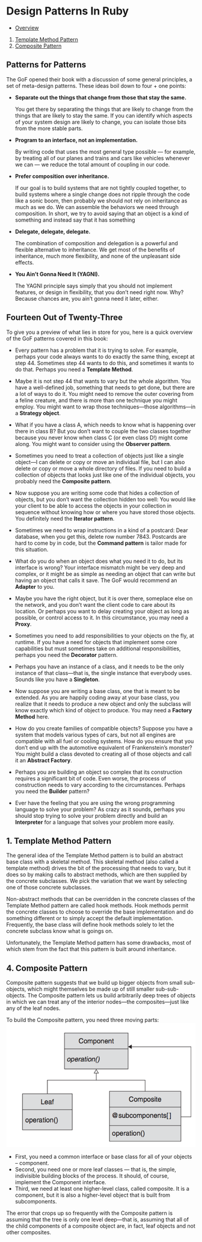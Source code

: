 # Design Patterns In Ruby

- [Overview](#fourteen-out-of-twenty-three)
1. [Template Method Pattern](#1-template-method-pattern)
4. [Composite Pattern](#4-composite-pattern)

## Patterns for Patterns
The GoF opened their book with a discussion of some general principles, a set of meta-design patterns. These ideas boil down to four + one points:

- **Separate out the things that change from those that stay the same.**

  You get there by separating the things that are likely to change from the things that are likely to stay the same. If you can identify which aspects of your system design are likely to change, you can isolate those bits from the more stable parts.

- **Program to an interface, not an implementation.**

  By writing code that uses the most general type possible — for example, by treating all of our planes and trains and cars like vehicles whenever we can — we reduce the total amount of coupling in our code.


- **Prefer composition over inheritance.**

  If our goal is to build systems that are not tightly coupled together, to build systems where a single change does not ripple through the code like a sonic boom, then probably we should not rely on inheritance as much as we do.
  We can assemble the behaviors we need through composition. In short, we try to avoid saying that an object is a kind of something and instead say that it has something

- **Delegate, delegate, delegate.**

  The combination of composition and delegation is a powerful and flexible alternative to inheritance. We get most of the benefits of inheritance, much more flexibility, and none of the unpleasant side effects.


- **You Ain’t Gonna Need It (YAGNI).**

  The YAGNI principle says simply that you should not implement features, or design in flexibility, that you don’t need right now. Why? Because chances are, you ain’t gonna need it later, either.

## Fourteen Out of Twenty-Three

To give you a preview of what lies in store for you, here is a quick overview of the GoF patterns covered in this book:

- Every pattern has a problem that it is trying to solve. For example, perhaps your code always wants to do exactly the same thing, except at step 44. Sometimes step 44 wants to do this, and sometimes it wants to do that. Perhaps you need a **Template Method**.

- Maybe it is not step 44 that wants to vary but the whole algorithm. You have a well-defined job, something that needs to get done, but there are a lot of ways to do it. You might need to remove the outer covering from a feline creature, and there is more than one technique you might employ. You might want to wrap those techniques—those algorithms—in a **Strategy object**.

- What if you have a class A, which needs to know what is happening over there in class B? But you don’t want to couple the two classes together because you never know when class C (or even class D!) might come along. You might want to consider using the **Observer pattern**.

- Sometimes you need to treat a collection of objects just like a single object—I can delete or copy or move an individual file, but I can also delete or copy or move a whole directory of files. If you need to build a collection of objects that looks just like one of the individual objects, you probably need the **Composite pattern**.

- Now suppose you are writing some code that hides a collection of objects, but you don’t want the collection hidden too well: You would like your client to be able to access the objects in your collection in sequence without knowing how or where you have stored those objects. You definitely need the **Iterator pattern**.

- Sometimes we need to wrap instructions in a kind of a postcard: Dear database, when you get this, delete row number 7843. Postcards are hard to come by in code, but the **Command pattern** is tailor made for this situation.

- What do you do when an object does what you need it to do, but its interface is wrong? Your interface mismatch might be very deep and complex, or it might be as simple as needing an object that can write but having an object that calls it save. The GoF would recommend an **Adapter** to you.

- Maybe you have the right object, but it is over there, someplace else on the network, and you don’t want the client code to care about its location. Or perhaps you want to delay creating your object as long as possible, or control access to it. In this circumstance, you may need a **Proxy**.

- Sometimes you need to add responsibilities to your objects on the fly, at runtime. If you have a need for objects that implement some core capabilities but must sometimes take on additional responsibilities, perhaps you need the **Decorator** pattern.

- Perhaps you have an instance of a class, and it needs to be the only instance of that class—that is, the single instance that everybody uses. Sounds like you have a **Singleton**.

- Now suppose you are writing a base class, one that is meant to be extended. As you are happily coding away at your base class, you realize that it needs to produce a new object and only the subclass will know exactly which kind of object to produce. You may need a **Factory Method** here.

- How do you create families of compatible objects? Suppose you have a system that models various types of cars, but not all engines are compatible with all fuel or cooling systems. How do you ensure that you don’t end up with the automotive equivalent of Frankenstein’s monster? You might build a class devoted to creating all of those objects and call it an **Abstract Factory**.

- Perhaps you are building an object so complex that its construction requires a significant bit of code. Even worse, the process of construction needs to vary according to the circumstances. Perhaps you need the **Builder** pattern?

- Ever have the feeling that you are using the wrong programming language to solve your problem? As crazy as it sounds, perhaps you should stop trying to solve your problem directly and build an **Interpreter** for a language that solves your problem more easily.

## 1. Template Method Pattern

The general idea of the Template Method pattern is to build an abstract base class with a skeletal method. This skeletal method (also called a template method) drives the bit of the processing that needs to vary, but it does so by making calls to abstract methods, which are then supplied by the concrete subclasses. We pick the variation that we want by selecting one of those concrete subclasses.

Non-abstract methods that can be overridden in the concrete classes of the Template Method pattern are called hook methods. Hook methods permit the concrete classes to choose to override the base implementation and do something different or to simply accept the default implementation. Frequently, the base class will define hook methods solely to let the concrete subclass know what is goings on.

Unfortunately, the Template Method pattern has some drawbacks, most of which stem from the fact that this pattern is built around inheritance.

## 4. Composite Pattern

Composite pattern suggests that we build up bigger objects from small sub-objects, which might themselves be made up of still smaller sub-sub-objects.
The Composite pattern lets us build arbitrarily deep trees of objects in which we can treat any of the interior nodes—the composites—just like any of the leaf nodes.

To build the Composite pattern, you need three moving parts:
![composite diagram](src/composite-1.png)
- First, you need a common interface or base class for all of your objects – component.
- Second, you need one or more leaf classes — that is, the simple, indivisible building blocks of the process. It should, of course, implement the Component interface.
- Third, we need at least one higher-level class, called composite. It is a component, but it is also a higher-level object that is built from subcomponents.

The error that crops up so frequently with the Composite pattern is assuming that the tree is only one level deep—that is, assuming that all of the child components of a composite object are, in fact, leaf objects and not other composites.
